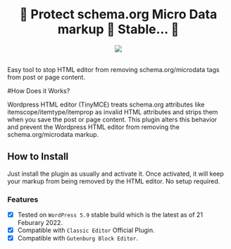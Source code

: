 <h1 align="center"> 
	💪 Protect schema.org Micro Data markup 🚀 Stable... 💪
</h1>

<div align="center">
<img src="https://img.shields.io/badge/WP-MicroData-%237159c1?style=for-the-badge&logo=ghost"/>
</div>

<br>

Easy tool to stop HTML editor from removing schema.org/microdata tags from post or page content.

#How Does it Works?

Wordpress HTML editor (TinyMCE) treats schema.org attributes like itemscope/itemtype/itemprop as invalid HTML attributes and strips them when you save the post or page content. This plugin alters this behavior and prevent the Wordpress HTML editor from removing the schema.org/microdata markup.

## How to Install

Just install the plugin as usually and activate it. Once activated, it will keep your markup from being removed by the HTML editor. No setup required.

### Features

- [x] Tested on `WordPress 5.9` stable build which is the latest as of 21 Feburary 2022.
- [x] Compatible with `Classic Editor` Official Plugin.
- [x] Compatible with `Gutenburg Block Editor`.
